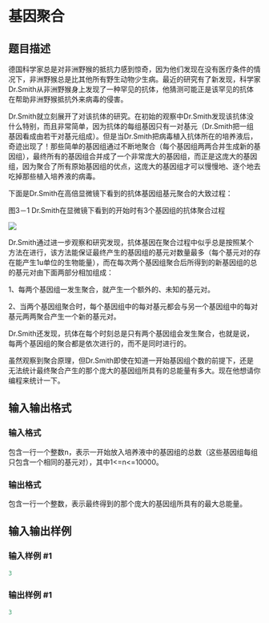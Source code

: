# 基因聚合

## 题目描述

德国科学家总是对非洲野猴的抵抗力感到惊奇，因为他们发现在没有医疗条件的情况下，非洲野猴总是比其他所有野生动物少生病。最近的研究有了新发现，科学家Dr.Smith从非洲野猴身上发现了一种罕见的抗体，他猜测可能正是该罕见的抗体在帮助非洲野猴抵抗外来病毒的侵害。

Dr.Smith就立刻展开了对该抗体的研究。在初始的观察中Dr.Smith发现该抗体没什么特别，而且非常简单，因为抗体的每组基因只有一对基元（Dr.Smith把一组基因看成由若干对基元组成）。但是当Dr.Smith把病毒植入抗体所在的培养液后，奇迹出现了！那些简单的基因组通过不断地聚合（每个基因组两两合并生成新的基因组），最终所有的基因组合并成了一个非常庞大的基因组，而正是这庞大的基因组，因为聚合了所有原始基因组的优点，这庞大的基因组才可以慢慢地、逐个地去吃掉那些植入培养液的病毒。

下面是Dr.Smith在高倍显微镜下看到的抗体基因组基元聚合的大致过程：

图3－1 Dr.Smith在显微镜下看到的开始时有3个基因组的抗体聚合过程

![](https://cdn.luogu.com.cn/upload/pic/974.png)

Dr.Smith通过进一步观察和研究发现，抗体基因在聚合过程中似乎总是按照某个方法在进行，该方法能保证最终产生的基因组的基元对数量最多（每个基元对的存在能产生1u单位的生物能量），而在每次两个基因组聚合后所得到的新基因组的总的基元对由下面两部分相加组成：

1、每两个基因组一发生聚合，就产生一个额外的、未知的基元对。

2、当两个基因组聚合时，每个基因组中的每对基元都会与另一个基因组中的每对基元两两聚合产生一个新的基元对。

Dr.Smith还发现，抗体在每个时刻总是只有两个基因组会发生聚合，也就是说，每两个基因组的聚合都是依次进行的，而不是同时进行的。

虽然观察到聚合原理，但Dr.Smith即使在知道一开始基因组个数的前提下，还是无法统计最终聚合产生的那个庞大的基因组所具有的总能量有多大。现在他想请你编程来统计一下。

## 输入输出格式

### 输入格式

包含一行一个整数n，表示一开始放入培养液中的基因组的总数（这些基因组每组只包含一个相同的基元对），其中1<=n<=10000。

### 输出格式

包含一行一个整数，表示最终得到的那个庞大的基因组所具有的最大总能量。

## 输入输出样例

### 输入样例 #1

```cpp
3
```


### 输出样例 #1

```cpp
3
```


